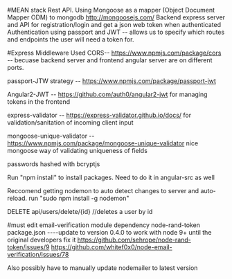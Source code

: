 #MEAN stack Rest API.
Using Mongoose as a mapper (Object Document Mapper ODM) to mongodb http://mongoosejs.com/
Backend express server and API for registration/login and get a json web token when authenticated
Authentication using passport and JWT -- allows us to specify which routes and endpoints the user will need a token for.

#Express Middleware Used
CORS-- https://www.npmjs.com/package/cors -- becuase backend server and frontend angular server are on different ports.

passport-JTW strategy -- https://www.npmjs.com/package/passport-jwt

Angular2-JWT -- https://github.com/auth0/angular2-jwt for managing tokens in the frontend

express-validator -- https://express-validator.github.io/docs/ for validation/sanitation of incoming client input

mongoose-unique-validator -- https://www.npmjs.com/package/mongoose-unique-validator nice mongoose way of validating uniqueness of fields

passwords hashed with bcryptjs

Run "npm install" to install packages. Need to do it in angular-src as well

Reccomend getting nodemon to auto detect changes to server and auto-reload. run "sudo npm install -g nodemon"




DELETE api/users/delete/{id} //deletes a user by id

#must edit email-verification module dependency
node-rand-token package.json ----update to version  0.4.0 to work with node 9+ until the original developers fix it
https://github.com/sehrope/node-rand-token/issues/9
https://github.com/whitef0x0/node-email-verification/issues/78

Also possibly have to manually update nodemailer to latest version


